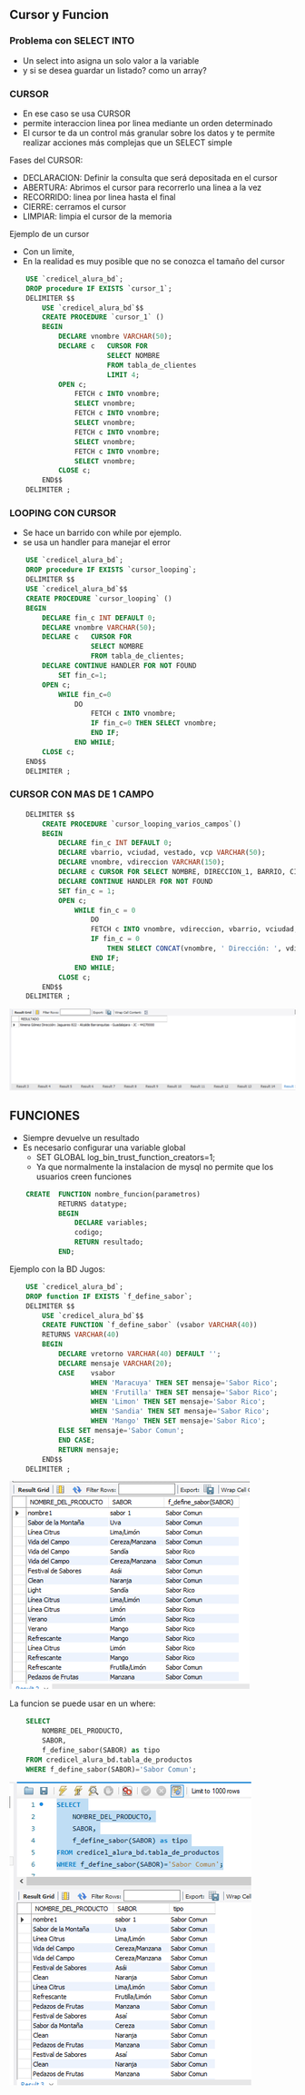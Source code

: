 ## Cursor y Funcion

### Problema con SELECT INTO

- Un select into asigna un solo valor a la variable
- y si se desea guardar un listado? como un array?

### CURSOR
- En ese caso se usa CURSOR
- permite interaccion linea por linea mediante un orden determinado
- El cursor te da un control más granular sobre los datos y te permite realizar acciones más complejas que un SELECT simple

Fases del CURSOR:

- DECLARACION: Definir la consulta que será depositada en el cursor
- ABERTURA: Abrimos el cursor para recorrerlo una linea a la vez
- RECORRIDO: linea por linea hasta el final
- CIERRE: cerramos el cursor
- LIMPIAR: limpia el cursor de la memoria


Ejemplo de un cursor
- Con un limite,
- En la realidad es muy posible que no se conozca el tamaño del cursor

```sql
    USE `credicel_alura_bd`;
    DROP procedure IF EXISTS `cursor_1`;
    DELIMITER $$
        USE `credicel_alura_bd`$$
        CREATE PROCEDURE `cursor_1` ()
        BEGIN
            DECLARE vnombre VARCHAR(50);
            DECLARE c 	CURSOR FOR
                        SELECT NOMBRE 
                        FROM tabla_de_clientes
                        LIMIT 4;
            OPEN c;
                FETCH c INTO vnombre;
                SELECT vnombre;
                FETCH c INTO vnombre;
                SELECT vnombre;
                FETCH c INTO vnombre;
                SELECT vnombre;
                FETCH c INTO vnombre;
                SELECT vnombre;
            CLOSE c;
        END$$
    DELIMITER ;
```

### LOOPING CON CURSOR
- Se hace un barrido con while por ejemplo.
- se usa un handler para manejar el error

```SQL
    USE `credicel_alura_bd`;
    DROP procedure IF EXISTS `cursor_looping`;
    DELIMITER $$
    USE `credicel_alura_bd`$$
    CREATE PROCEDURE `cursor_looping` ()
    BEGIN
        DECLARE fin_c INT DEFAULT 0;
        DECLARE vnombre VARCHAR(50);
        DECLARE c 	CURSOR FOR
                    SELECT NOMBRE
                    FROM tabla_de_clientes;
        DECLARE CONTINUE HANDLER FOR NOT FOUND
            SET fin_c=1;
        OPEN c;
            WHILE fin_c=0
                DO
                    FETCH c INTO vnombre;
                    IF fin_c=0 THEN SELECT vnombre;
                    END IF;
                END WHILE;
        CLOSE c;
    END$$
    DELIMITER ;
```


### CURSOR CON MAS DE 1 CAMPO

```sql
    DELIMITER $$
        CREATE PROCEDURE `cursor_looping_varios_campos`()
        BEGIN
            DECLARE fin_c INT DEFAULT 0;
            DECLARE vbarrio, vciudad, vestado, vcp VARCHAR(50);
            DECLARE vnombre, vdireccion VARCHAR(150);
            DECLARE c CURSOR FOR SELECT NOMBRE, DIRECCION_1, BARRIO, CIUDAD, ESTADO, CP FROM tabla_de_clientes;
            DECLARE CONTINUE HANDLER FOR NOT FOUND
            SET fin_c = 1;
            OPEN c;
                WHILE fin_c = 0
                    DO
                    FETCH c INTO vnombre, vdireccion, vbarrio, vciudad, vestado, vcp;
                    IF fin_c = 0 
                        THEN SELECT CONCAT(vnombre, ' Dirección: ', vdireccion, " - ", vbarrio, ' - ', vciudad, ' - ', vestado, ' - ',vcp) AS RESULTADO;
                    END IF;
                END WHILE;
            CLOSE c;
        END$$
    DELIMITER ;
```

![Cursor con mas campos](/imagenes/clase05/cursor_varios_campos.png)


## FUNCIONES

- Siempre devuelve un resultado
- Es necesario configurar una variable global
    - SET GLOBAL log_bin_trust_function_creators=1;
    - Ya que normalmente la instalacion de mysql no permite que los usuarios creen funciones

```sql
    CREATE  FUNCTION nombre_funcion(parametros)
            RETURNS datatype;
            BEGIN
                DECLARE variables;
                codigo;
                RETURN resultado;
            END;
```

Ejemplo con la BD Jugos:

```sql
    USE `credicel_alura_bd`;
    DROP function IF EXISTS `f_define_sabor`;
    DELIMITER $$
        USE `credicel_alura_bd`$$
        CREATE FUNCTION `f_define_sabor` (vsabor VARCHAR(40))
        RETURNS VARCHAR(40)
        BEGIN
            DECLARE vretorno VARCHAR(40) DEFAULT '';
            DECLARE mensaje VARCHAR(20);
            CASE 	vsabor
                    WHEN 'Maracuya' THEN SET mensaje='Sabor Rico';
                    WHEN 'Frutilla' THEN SET mensaje='Sabor Rico';
                    WHEN 'Limon' THEN SET mensaje='Sabor Rico';
                    WHEN 'Sandia' THEN SET mensaje='Sabor Rico';
                    WHEN 'Mango' THEN SET mensaje='Sabor Rico';
            ELSE SET mensaje='Sabor Comun';
            END CASE;
            RETURN mensaje;
        END$$
    DELIMITER ;
```

![Usando Funcion](/imagenes/clase05/usando_funcion.png)

La funcion se puede usar en un where:

```sql
    SELECT 
        NOMBRE_DEL_PRODUCTO,
        SABOR,
        f_define_sabor(SABOR) as tipo
    FROM credicel_alura_bd.tabla_de_productos
    WHERE f_define_sabor(SABOR)='Sabor Comun';
```

![Funcion en Where](/imagenes/clase05/funcion_en_where.png)



